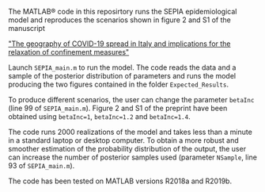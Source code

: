 The MATLAB® code in this reposirtory runs the SEPIA epidemiological
model and reproduces the scenarios shown in figure 2 and S1 of the
manuscript

["The geography of COVID-19 spread in Italy and implications for the
relaxation of confinement
measures"](https://www.medrxiv.org/content/10.1101/2020.04.30.20083568v2)

Launch `SEPIA_main.m` to run the model. The code reads the data and a
sample of the posterior distribution of parameters and runs the model
producing the two figures contained in the folder `Expected_Results`.

To produce different scenarios, the user can change the parameter
`betaInc` (line 99 of `SEPIA_main.m`). Figure 2 and S1 of the preprint
have been obtained using `betaInc=1`, `betaInc=1.2` and `betaInc=1.4`.

The code runs 2000 realizations of the model and takes less than a
minute in a standard laptop or desktop computer. To obtain a more
robust and smoother estimation of the probability distribution of the
output, the user can increase the number of posterior samples used
(parameter `NSample`, line 93 of `SEPIA_main.m`).

The code has been tested on MATLAB versions R2018a and R2019b.
